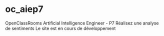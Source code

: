 # oc_aiep7
OpenClassRooms Artificial Intelligence Engineer - P7 Réalisez une analyse de sentiments
Le site est en cours de développement
